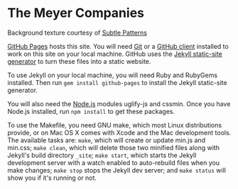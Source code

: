 The Meyer Companies
========

Background texture courtesy of [Subtle Patterns](http://subtlepatterns.com)

[GitHub Pages][ghp] hosts this site. You will need [Git][git] or a [GitHub client][client] installed to work on this site on your local machine. GitHub uses the [Jekyll static-site generator][jekyll] to turn these files into a static website.

To use Jekyll on your local machine, you will need Ruby and RubyGems installed. Then run `gem install github-pages` to install the Jekyll static-site generator.

You will also need the [Node.js][node] modules uglify-js and cssmin. Once you have Node.js installed, run `npm install` to get these packages.

To use the Makefile, you need GNU make, which most Linux distributions provide, or on Mac OS X comes with Xcode and the Mac development tools. The available tasks are: `make`, which will create or update min.js and min.css; `make clean`, which will delete those two minified files along with Jekyll's build directory `_site`; `make start`, which starts the Jekyll development server with a watch enabled to auto-rebuild files when you make changes; `make stop` stops the Jekyll dev server; and `make status` will show you if it's running or not.

[ghp]: http://pages.github.com/ "Websites for you and your projects"
[git]: http://git-scm.com/downloads "Check the GUI Clients page"
[client]: http://windows.github.com/ "GitHub for Windows"
[jekyll]: http://jekyllrb.com/
[node]: http://nodejs.org/
